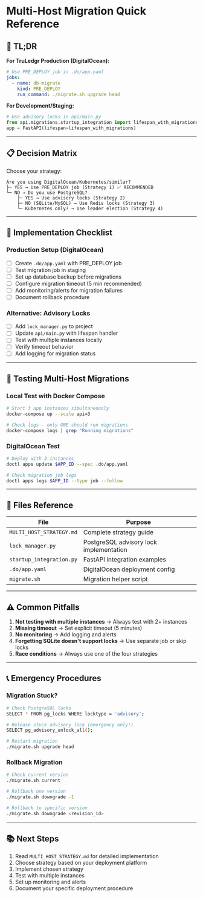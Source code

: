 # Multi-Host Migration Quick Reference

## 🎯 TL;DR

**For TruLedgr Production (DigitalOcean):**
```yaml
# Use PRE_DEPLOY job in .do/app.yaml
jobs:
  - name: db-migrate
    kind: PRE_DEPLOY
    run_command: ./migrate.sh upgrade head
```

**For Development/Staging:**
```python
# Use advisory locks in api/main.py
from api.migrations.startup_integration import lifespan_with_migrations
app = FastAPI(lifespan=lifespan_with_migrations)
```

---

## 📋 Decision Matrix

Choose your strategy:

```
Are you using DigitalOcean/Kubernetes/similar?
├─ YES → Use PRE_DEPLOY job (Strategy 1) ✅ RECOMMENDED
└─ NO → Do you use PostgreSQL?
    ├─ YES → Use advisory locks (Strategy 2)
    ├─ NO (SQLite/MySQL) → Use Redis locks (Strategy 3)
    └─ Kubernetes only? → Use leader election (Strategy 4)
```

---

## 🚀 Implementation Checklist

### Production Setup (DigitalOcean)

- [ ] Create `.do/app.yaml` with PRE_DEPLOY job
- [ ] Test migration job in staging
- [ ] Set up database backup before migrations
- [ ] Configure migration timeout (5 min recommended)
- [ ] Add monitoring/alerts for migration failures
- [ ] Document rollback procedure

### Alternative: Advisory Locks

- [ ] Add `lock_manager.py` to project
- [ ] Update `api/main.py` with lifespan handler
- [ ] Test with multiple instances locally
- [ ] Verify timeout behavior
- [ ] Add logging for migration status

---

## 🧪 Testing Multi-Host Migrations

### Local Test with Docker Compose

```bash
# Start 3 app instances simultaneously
docker-compose up --scale api=3

# Check logs - only ONE should run migrations
docker-compose logs | grep "Running migrations"
```

### DigitalOcean Test

```bash
# Deploy with 3 instances
doctl apps update $APP_ID --spec .do/app.yaml

# Check migration job logs
doctl apps logs $APP_ID --type job --follow
```

---

## 🔧 Files Reference

| File | Purpose |
|------|---------|
| `MULTI_HOST_STRATEGY.md` | Complete strategy guide |
| `lock_manager.py` | PostgreSQL advisory lock implementation |
| `startup_integration.py` | FastAPI integration examples |
| `.do/app.yaml` | DigitalOcean deployment config |
| `migrate.sh` | Migration helper script |

---

## ⚠️ Common Pitfalls

1. **Not testing with multiple instances** → Always test with 2+ instances
2. **Missing timeout** → Set explicit timeout (5 minutes)
3. **No monitoring** → Add logging and alerts
4. **Forgetting SQLite doesn't support locks** → Use separate job or skip locks
5. **Race conditions** → Always use one of the four strategies

---

## 📞 Emergency Procedures

### Migration Stuck?

```bash
# Check PostgreSQL locks
SELECT * FROM pg_locks WHERE locktype = 'advisory';

# Release stuck advisory lock (emergency only!)
SELECT pg_advisory_unlock_all();

# Restart migration
./migrate.sh upgrade head
```

### Rollback Migration

```bash
# Check current version
./migrate.sh current

# Rollback one version
./migrate.sh downgrade -1

# Rollback to specific version
./migrate.sh downgrade <revision_id>
```

---

## 📚 Next Steps

1. Read `MULTI_HOST_STRATEGY.md` for detailed implementation
2. Choose strategy based on your deployment platform
3. Implement chosen strategy
4. Test with multiple instances
5. Set up monitoring and alerts
6. Document your specific deployment procedure

